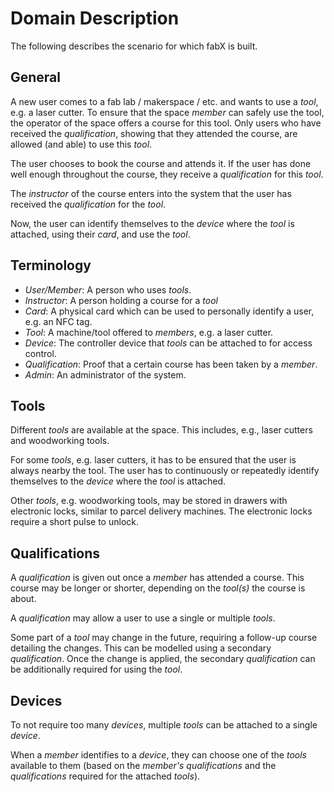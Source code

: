 # Domain Description

The following describes the scenario for which fabX is built.

## General

A new user comes to a fab lab / makerspace / etc. and wants to use a _tool_, e.g. a laser cutter. To ensure that the 
space _member_ can safely use the tool, the operator of the space offers a course for this tool. Only users who have 
received the _qualification_, showing that they attended the course, are allowed (and able) to use this _tool_.

The user chooses to book the course and attends it. If the user has done well enough throughout the course, they receive
a _qualification_ for this _tool_.

The _instructor_ of the course enters into the system that the user has received the _qualification_ for the _tool_.

Now, the user can identify themselves to the _device_ where the _tool_ is attached, using their _card_, and use 
the _tool_.

## Terminology

* _User/Member_: A person who uses _tools_.
* _Instructor_: A person holding a course for a _tool_ 
* _Card_: A physical card which can be used to personally identify a user, e.g. an NFC tag.
* _Tool_: A machine/tool offered to _members_, e.g. a laser cutter.
* _Device_: The controller device that _tools_ can be attached to for access control.
* _Qualification_: Proof that a certain course has been taken by a _member_.
* _Admin_: An administrator of the system.

## Tools

Different _tools_ are available at the space. This includes, e.g., laser cutters and woodworking tools.

For some _tools_, e.g. laser cutters, it has to be ensured that the user is always nearby the tool. The user has to
continuously or repeatedly identify themselves to the _device_ where the _tool_ is attached.

Other _tools_, e.g. woodworking tools, may be stored in drawers with electronic locks, similar to parcel delivery 
machines. The electronic locks require a short pulse to unlock.

## Qualifications

A _qualification_ is given out once a _member_ has attended a course. This course may be longer or shorter, depending on
the _tool(s)_ the course is about.

A _qualification_ may allow a user to use a single or multiple _tools_.

Some part of a _tool_ may change in the future, requiring a follow-up course detailing the changes. This can be modelled
using a secondary _qualification_. Once the change is applied, the secondary _qualification_ can be additionally 
required for using the _tool_.

## Devices

To not require too many _devices_, multiple _tools_ can be attached to a single _device_.

When a _member_ identifies to a _device_, they can choose one of the _tools_ available to them (based on the _member's_
_qualifications_ and the _qualifications_ required for the attached _tools_).